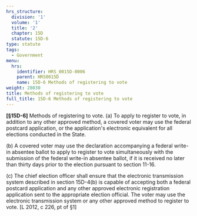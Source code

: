 ```yaml
---
hrs_structure:
  division: '1'
  volume: '1'
  title: '2'
  chapter: 15D
  statute: 15D-6
type: statute
tags:
  - Government
menu:
  hrs:
    identifier: HRS_0015D-0006
    parent: HRS0015D
    name: 15D-6 Methods of registering to vote
weight: 28030
title: Methods of registering to vote
full_title: 15D-6 Methods of registering to vote
---
```

**[§15D-**<a></a><a></a><a></a><a></a><a>**6]**</a> Methods of registering to vote. (a) To apply to register to vote, in addition to any other approved method, a covered voter may use the federal postcard application, or the application's electronic equivalent for all elections conducted in the State.

(b) A covered voter may use the declaration accompanying a federal write-in absentee ballot to apply to register to vote simultaneously with the submission of the federal write-in absentee ballot, if it is received no later than thirty days prior to the election pursuant to section 11-16.

(c) The chief election officer shall ensure that the electronic transmission system described in section 15D-4(b) is capable of accepting both a federal postcard application and any other approved electronic registration application sent to the appropriate election official. The voter may use the electronic transmission system or any other approved method to register to vote. [L 2012, c 226, pt of §1]